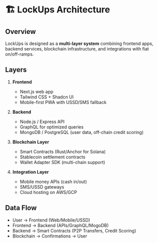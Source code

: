 # 🏗️ LockUps Architecture

## Overview
LockUps is designed as a **multi-layer system** combining frontend apps, backend services, blockchain infrastructure, and integrations with fiat on/off-ramps.

## Layers
1. **Frontend**
   - Next.js web app
   - Tailwind CSS + Shadcn UI
   - Mobile-first PWA with USSD/SMS fallback

2. **Backend**
   - Node.js / Express API
   - GraphQL for optimized queries
   - MongoDB / PostgreSQL (user data, off-chain credit scoring)

3. **Blockchain Layer**
   - Smart Contracts (Rust/Anchor for Solana)
   - Stablecoin settlement contracts
   - Wallet Adapter SDK (multi-chain support)

4. **Integration Layer**
   - Mobile money APIs (cash in/out)
   - SMS/USSD gateways
   - Cloud hosting on AWS/GCP

## Data Flow
- User → Frontend (Web/Mobile/USSD)
- Frontend → Backend (APIs/GraphQL/MogoDB)
- Backend → Smart Contracts (P2P Transfers, Credit Scoring)
- Blockchain → Confirmations → User

